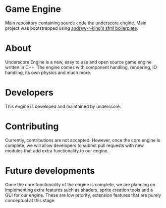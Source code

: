 # Game Engine

Main repository containing source code the underscore engine. Main project was bootstrapped using [andrew-r-king's sfml boilerplate](https://github.com/andrew-r-king/sfml-vscode-boilerplate).

# About

Underscore Engine is a new, easy to use and open source game engine written in C++. The engine comes with component handling, rendering, IO handling, its own physics and much more.

# Developers

This engine is developed and maintained by underscore.

# Contributing

Currently, contributions are not accepted. However, once the core engine is complete, we will allow developers to submit pull requests with new modules that add extra functionality to our engine.

# Future developments

Once the core functionality of the engine is complete, we are planning on implementing extra features such as shaders, sprite creation tools and a GUI for our engine. These are low priority, extension features that are purely conceptual at this stage.
